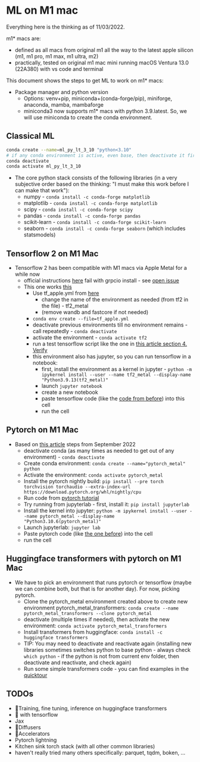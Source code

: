 # ML on M1 mac

Everything here is the thinking as of 11/03/2022.

m1* macs are:

- defined as all macs from original m1 all the way to the latest apple silicon (m1, m1 pro, m1 max, m1 ultra, m2)
- practically, tested on original m1 mac mini running macOS Ventura 13.0 (22A380) with vs code and terminal

This document shows the steps to get ML to work on m1* macs:

- Package manager and python version
  - Options: venv+pip, miniconda+(conda-forge/pip), miniforge, anaconda, mamba, mambaforge
  - miniconda3 now supports m1* macs with python 3.9.latest. So, we will use miniconda to create the conda environment.

## Classical ML

  ```sh
  conda create --name=ml_py_lt_3_10 "python<3.10"
  # if any conda environment is active, even base, then deactivate it first
  conda deactivate
  conda activate ml_py_lt_3_10
  ```

- The core python stack consists of the following libraries (in a very subjective order based on the thinking: "I must make this work before I can make that work"):
  - numpy - `conda install -c conda-forge matplotlib`
  - matplotlib - `conda install -c conda-forge matplotlib`
  - scipy - `conda install -c conda-forge scipy`
  - pandas - `conda install -c conda-forge pandas`
  - scikit-learn - `conda install -c conda-forge scikit-learn`
  - seaborn - `conda install -c conda-forge seaborn` (which includes statsmodels)

## Tensorflow 2 on M1 Mac

- Tensorflow 2 has been compatible with M1 macs via Apple Metal for a while now
  - official instructions [here](https://developer.apple.com/metal/tensorflow-plugin/) fail with grpcio install - see [open issue](https://github.com/grpc/grpc/issues/25082)
  - This one works [this](https://wandb.ai/tcapelle/apple_m1_pro/reports/Deep-Learning-on-the-M1-Pro-with-Apple-Silicon---VmlldzoxMjQ0NjY3)
    - Use tf_apple.yml from [here](https://github.com/tcapelle/apple_m1_pro_python/blob/main/tensorflow/tf_apple.yml)
      - change the name of the environment as needed (from tf2 in the file) - tf2_metal
      - (remove wandb and fastcore if not needed)
    - `conda env create --file=tf_apple.yml`
    - deactivate previous environments till no environment remains - call repeatedly - `conda deactivate`
    - activate the environment - `conda activate tf2`
    - run a test tensorflow script like the one in [this article section 4. Verify](https://developer.apple.com/metal/tensorflow-plugin/)
    - this environment also has jupyter, so you can run tensorflow in a notebook:
      - first, install the environment as a kernel in jupyter - `python -m ipykernel install --user --name tf2_metal --display-name "Python3.9.13(tf2_metal)"`
      - launch `jupyter notebook`
      - create a new notebook
      - paste tensorflow code (like the [code from before](https://developer.apple.com/metal/tensorflow-plugin/)) into this cell
      - run the cell

## Pytorch on M1 Mac

- Based on [this article](https://wandb.ai/capecape/pytorch-M1Pro/reports/PyTorch-Runs-On-the-GPU-of-Apple-M1-Macs-Now-Announcement-With-Code-Samples---VmlldzoyMDMyNzMz#-run-this-benchmark-and-contribute-to-this-table-🚀) steps from September 2022
  - deactivate conda (as many times as needed to get out of any environment) - `conda deactivate`
  - Create conda environment: `conda create --name="pytorch_metal" python`
  - Activate the environment: `conda activate pytorch_metal`
  - Install the pytorch nightly build: `pip install --pre torch torchvision torchaudio --extra-index-url https://download.pytorch.org/whl/nightly/cpu`
  - Run code from [pytorch tutorial](https://github.com/pytorch/tutorials/blob/master/beginner_source/basics/quickstart_tutorial.py)
  - Try running from jupyterlab - first, install it: `pip install jupyterlab`
  - Install the kernel into jupyter: `python -m ipykernel install --user --name pytorch_metal --display-name "Python3.10.6(pytorch_metal)"`
  - Launch jupyterlab: `jupyter lab`
  - Paste pytorch code (like [the one before](https://github.com/pytorch/tutorials/blob/master/beginner_source/basics/quickstart_tutorial.py)) into the cell
  - run the cell

## Huggingface transformers with pytorch on M1 Mac

- We have to pick an environment that runs pytorch or tensorflow (maybe we can combine both, but that is for another day). For now, picking pytorch.
  - Clone the pytorch_metal environment created above to create new environment pytorch_metal_transformers: `conda create --name pytorch_metal_transformers --clone pytorch_metal`
  - deactivate (multiple times if needed), then activate the new environment: `conda activate pytorch_metal_transformers`
  - Install transformers from huggingface: `conda install -c huggingface transformers`
  - TIP: You may need to deactivate and reactivate again (installing new libraries sometimes switches python to base python - always check `which python` - if the python is not from current env folder, then deactivate and reactivate, and check again)
  - Run some simple transformers code - you can find examples in the [quicktour](https://huggingface.co/docs/transformers/v4.24.0/en/quicktour)

## TODOs

- 🤗Training, fine tuning, inference on huggingface transformers
- 🤗 with tensorflow
- Jax
- 🤗Diffusers
- 🤗Accelerators
- Pytorch lightning
- Kitchen sink torch stack (with all other common libraries)
- haven't really tried many others specifically: parquet, tqdm, boken, ...
